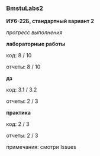 ### BmstuLabs2 

**ИУ6-22Б, стандартный вариант 2**

*прогресс выполнения*

**лабораторные работы**

код: 8 / 10

отчеты: 8 / 10

**дз**

код: 3.1 / 3.2

отчеты: 2 / 3

**практика**

код: 2 / 3 

отчеты: 2 / 3

примечания: смотри Issues
